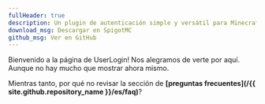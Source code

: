 ```yaml
---
fullHeader: true
description: Un plugin de autenticación simple y versátil para Minecraft
download_msg: Descargar en SpigotMC
github_msg: Ver en GitHub
---
```


Bienvenido a la página de UserLogin! Nos alegramos de verte por aquí. Aunque no hay mucho que mostrar ahora mismo.

Mientras tanto, por qué no revisar la sección de **[preguntas frecuentes](/{{ site.github.repository_name }}/es/faq)**?

